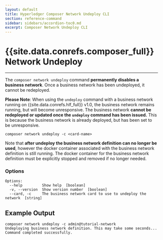 ```yaml
---
layout: default
title: Hyperledger Composer Network Undeploy CLI
section: reference-command
sidebar: sidebars/accordion-toc0.md
excerpt: Composer Network Undeploy CLI
---
```


# {{site.data.conrefs.composer_full}} Network Undeploy

---

The `composer network undeploy` command **permanently disables a business network**. Once a business network has been undeployed, it cannot be redeployed.

**Please Note**: When using the `undeploy` command with a business network running on {{site.data.conrefs.hlf_full}} v1.0, the business network remains running, but will become unresponsive. The business network **cannot be redeployed or updated once the `undeploy` command has been issued.** This is because the business network is already deployed, but has been set to be unresponsive.

```
composer network undeploy -c <card-name>
```

Note that **after undeploy the business network definition can no longer be used**, however the docker container
associated with the business network definition is still running. The docker container for the business network
definition must be explicitly stopped and removed if no longer needed.

### Options
```
Options:
  --help         Show help  [boolean]
  -v, --version  Show version number  [boolean]
  --card, -c     The business network card to use to undeploy the network  [string]
  ```

## Example Output

```
composer network undeploy -c admin@tutorial-network
Undeploying business network definition. This may take some seconds...
Command completed successfully.
```
